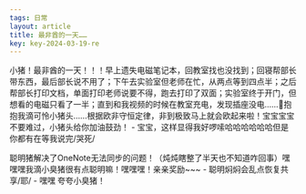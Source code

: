 ```yaml
---
tags: 日常
layout: article
title: 最非酋的一天……  
key: key-2024-03-19-re
---
```


小猪！最非酋的一天！！！早上遗失电磁笔记本，回教室找也没找到；回寝帮部长带东西，最后部长说不用了；下午去实验室但老师在忙，从两点等到四点半；之后帮部长打印文档，单面打印老师说要不得，跑去打印了双面；实验室终于开门，但想看的电磁只看了一半；直到和我视频的时候在教室充电，发现插座没电……🤗<!--more-->抱抱我滴可怜小猪头……根据欧非守恒定律，非到极致马上就会欧起来啦！宝宝宝宝不要难过，小猪头给你加油鼓劲！ - 宝宝，这样显得我好啰嗦哈哈哈哈哈哈但是你都有在等我说完/哭死/

聪明猪解决了OneNote无法同步的问题！（炖炖瞎整了半天也不知道咋回事）嘿嘿嘿我滴小臭猪很有点聪明嘛！嘿嘿嘿！亲亲奖励~~~ - 聪明焖焖会乱点恢复共享/耶/ - 嘿嘿 夸夸小臭猪！
